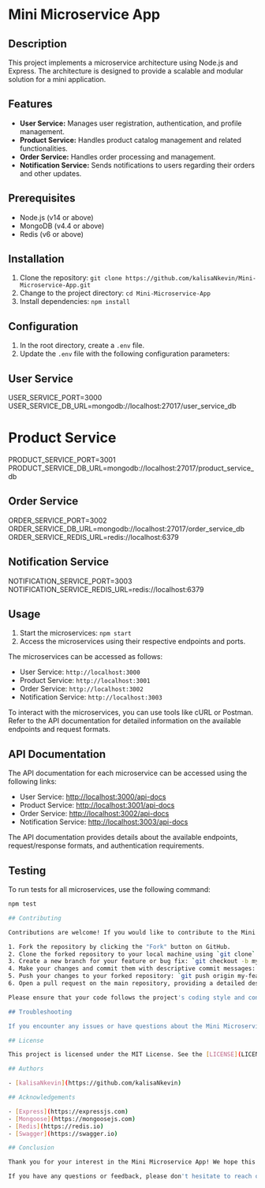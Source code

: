 # Mini Microservice App

## Description
This project implements a microservice architecture using Node.js and Express. The architecture is designed to provide a scalable and modular solution for a mini application.

## Features
- **User Service:** Manages user registration, authentication, and profile management.
- **Product Service:** Handles product catalog management and related functionalities.
- **Order Service:** Handles order processing and management.
- **Notification Service:** Sends notifications to users regarding their orders and other updates.

## Prerequisites
- Node.js (v14 or above)
- MongoDB (v4.4 or above)
- Redis (v6 or above)

## Installation
1. Clone the repository: `git clone https://github.com/kalisaNkevin/Mini-Microservice-App.git`
2. Change to the project directory: `cd Mini-Microservice-App`
3. Install dependencies: `npm install`

## Configuration
1. In the root directory, create a `.env` file.
2. Update the `.env` file with the following configuration parameters:

## User Service
USER_SERVICE_PORT=3000
USER_SERVICE_DB_URL=mongodb://localhost:27017/user_service_db

# Product Service
PRODUCT_SERVICE_PORT=3001
PRODUCT_SERVICE_DB_URL=mongodb://localhost:27017/product_service_db

## Order Service
ORDER_SERVICE_PORT=3002
ORDER_SERVICE_DB_URL=mongodb://localhost:27017/order_service_db
ORDER_SERVICE_REDIS_URL=redis://localhost:6379

## Notification Service
NOTIFICATION_SERVICE_PORT=3003
NOTIFICATION_SERVICE_REDIS_URL=redis://localhost:6379

## Usage

1. Start the microservices: `npm start`
2. Access the microservices using their respective endpoints and ports.

The microservices can be accessed as follows:

- User Service: `http://localhost:3000`
- Product Service: `http://localhost:3001`
- Order Service: `http://localhost:3002`
- Notification Service: `http://localhost:3003`

To interact with the microservices, you can use tools like cURL or Postman. Refer to the API documentation for detailed information on the available endpoints and request formats.

## API Documentation

The API documentation for each microservice can be accessed using the following links:

- User Service: [http://localhost:3000/api-docs](http://localhost:3000/api-docs)
- Product Service: [http://localhost:3001/api-docs](http://localhost:3001/api-docs)
- Order Service: [http://localhost:3002/api-docs](http://localhost:3002/api-docs)
- Notification Service: [http://localhost:3003/api-docs](http://localhost:3003/api-docs)

The API documentation provides details about the available endpoints, request/response formats, and authentication requirements.

## Testing

To run tests for all microservices, use the following command:

```bash
npm test

## Contributing

Contributions are welcome! If you would like to contribute to the Mini Microservice App, please follow the guidelines below:

1. Fork the repository by clicking the "Fork" button on GitHub.
2. Clone the forked repository to your local machine using `git clone`.
3. Create a new branch for your feature or bug fix: `git checkout -b my-feature`.
4. Make your changes and commit them with descriptive commit messages: `git commit -m "Add feature"`
5. Push your changes to your forked repository: `git push origin my-feature`.
6. Open a pull request on the main repository, providing a detailed description of your changes.

Please ensure that your code follows the project's coding style and conventions. Include tests to cover your changes and update any relevant documentation.

## Troubleshooting

If you encounter any issues or have questions about the Mini Microservice App, please check the project's [issue tracker](https://github.com/kalisaNkevin/Mini-Microservice-App/issues) to see if a similar problem has been reported. If not, feel free to open a new issue with detailed information about the problem you are experiencing.

## License

This project is licensed under the MIT License. See the [LICENSE](LICENSE) file for more information.

## Authors

- [kalisaNkevin](https://github.com/kalisaNkevin)

## Acknowledgements

- [Express](https://expressjs.com)
- [Mongoose](https://mongoosejs.com)
- [Redis](https://redis.io)
- [Swagger](https://swagger.io)

## Conclusion

Thank you for your interest in the Mini Microservice App! We hope this project provides you with a solid foundation for building microservice-based applications using Node.js and Express. We encourage you to explore the code, make improvements, and customize it to suit your specific needs.

If you have any questions or feedback, please don't hesitate to reach out. Happy coding!